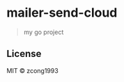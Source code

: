 # mailer-send-cloud
<!--
[![Go Report Card](https://goreportcard.com/badge/github.com/zcong1993/mailer-send-cloud)](https://goreportcard.com/report/github.com/zcong1993/mailer-send-cloud)
-->

> my go project

## License

MIT &copy; zcong1993
